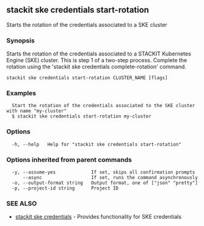 ## stackit ske credentials start-rotation

Starts the rotation of the credentials associated to a SKE cluster

### Synopsis

Starts the rotation of the credentials associated to a STACKIT Kubernetes Engine (SKE) cluster. This is step 1 of a two-step process. 
Complete the rotation using the 'stackit ske credentials complete-rotation' command.

```
stackit ske credentials start-rotation CLUSTER_NAME [flags]
```

### Examples

```
  Start the rotation of the credentials associated to the SKE cluster with name "my-cluster"
  $ stackit ske credentials start-rotation my-cluster
```

### Options

```
  -h, --help   Help for "stackit ske credentials start-rotation"
```

### Options inherited from parent commands

```
  -y, --assume-yes             If set, skips all confirmation prompts
      --async                  If set, runs the command asynchronously
  -o, --output-format string   Output format, one of ["json" "pretty"]
  -p, --project-id string      Project ID
```

### SEE ALSO

* [stackit ske credentials](./stackit_ske_credentials.md)	 - Provides functionality for SKE credentials

